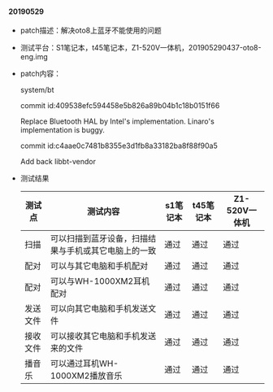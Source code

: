 #### 20190529

- patch描述：解决oto8上蓝牙不能使用的问题

- 测试平台：S1笔记本，t45笔记本，Z1-520V一体机，201905290437-oto8-eng.img

- patch内容：

  system/bt

  commit id:409538efc594458e5b826a89b04b1c18b0151f66

  Replace Bluetooth HAL by Intel's implementation. Linaro's implementation is buggy.

  commit id:c4aae0c7481b8355e3d1fb8a33182ba8f88f90a5

  Add back libbt-vendor

- 测试结果

  | 测试点    | 测试内容                                         |s1笔记本|t45笔记本|Z1-520V一体机|
  | -------- | ----------------------------------------------- |--------|--------|--------|
  | 扫描     | 可以扫描到蓝牙设备，扫描结果与手机或其它电脑上的一致    |  通过   |  通过  |  通过   |
  | 配对     | 可以与其它电脑和手机配对                            |  通过  |  通过  |  通过   |
  | 配对     | 可以与WH-1000XM2耳机配对                           |  通过  |  通过  |  通过   |
  | 发送文件  | 可以向其它电脑和手机发送文件                        |  通过  |  通过  |  通过   |
  | 接收文件  | 可以接收其它电脑和手机发送来的文件                   |  通过  |  通过  |  通过   |
  | 播音乐    | 可以通过耳机WH-1000XM2播放音乐                     |  通过  |  通过  |  通过   |

  


